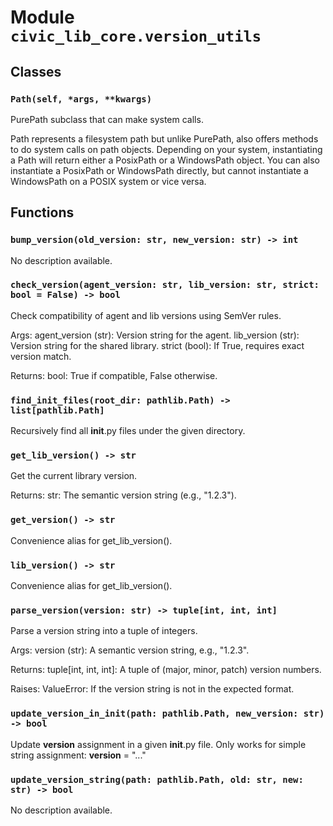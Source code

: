 # Module `civic_lib_core.version_utils`

## Classes

### `Path(self, *args, **kwargs)`

PurePath subclass that can make system calls.

Path represents a filesystem path but unlike PurePath, also offers
methods to do system calls on path objects. Depending on your system,
instantiating a Path will return either a PosixPath or a WindowsPath
object. You can also instantiate a PosixPath or WindowsPath directly,
but cannot instantiate a WindowsPath on a POSIX system or vice versa.

## Functions

### `bump_version(old_version: str, new_version: str) -> int`

No description available.

### `check_version(agent_version: str, lib_version: str, strict: bool = False) -> bool`

Check compatibility of agent and lib versions using SemVer rules.

Args:
    agent_version (str): Version string for the agent.
    lib_version (str): Version string for the shared library.
    strict (bool): If True, requires exact version match.

Returns:
    bool: True if compatible, False otherwise.

### `find_init_files(root_dir: pathlib.Path) -> list[pathlib.Path]`

Recursively find all __init__.py files under the given directory.

### `get_lib_version() -> str`

Get the current library version.

Returns:
    str: The semantic version string (e.g., "1.2.3").

### `get_version() -> str`

Convenience alias for get_lib_version().

### `lib_version() -> str`

Convenience alias for get_lib_version().

### `parse_version(version: str) -> tuple[int, int, int]`

Parse a version string into a tuple of integers.

Args:
    version (str): A semantic version string, e.g., "1.2.3".

Returns:
    tuple[int, int, int]: A tuple of (major, minor, patch) version numbers.

Raises:
    ValueError: If the version string is not in the expected format.

### `update_version_in_init(path: pathlib.Path, new_version: str) -> bool`

Update __version__ assignment in a given __init__.py file.
Only works for simple string assignment: __version__ = "..."

### `update_version_string(path: pathlib.Path, old: str, new: str) -> bool`

No description available.
